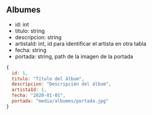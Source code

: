 ## Albumes
  
  - id: int
  - titulo: string
  - descripcion: string
  - artistaId: int, id para identificar el artista en otra tabla
  - fecha: string
  - portada: string, path de la imagen de la portada

```javascript
{
  id: 1,
  titulo: "Título del álbum",
  descripcion: "Descripción del álbum",
  artistaId: 1,
  fecha: "2020-01-01",
  portada: "media/albumes/portada.jpg"
}
```